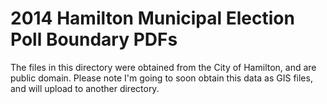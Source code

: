 2014 Hamilton Municipal Election Poll Boundary PDFs
===================================================

The files in this directory were obtained from the City of Hamilton, and are public domain. 
Please note I'm going to soon obtain this data as GIS files, and will upload to another directory.